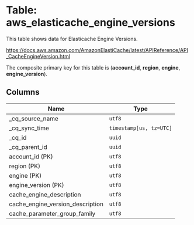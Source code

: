 # Table: aws_elasticache_engine_versions

This table shows data for Elasticache Engine Versions.

https://docs.aws.amazon.com/AmazonElastiCache/latest/APIReference/API_CacheEngineVersion.html

The composite primary key for this table is (**account_id**, **region**, **engine**, **engine_version**).

## Columns

| Name          | Type          |
| ------------- | ------------- |
|_cq_source_name|`utf8`|
|_cq_sync_time|`timestamp[us, tz=UTC]`|
|_cq_id|`uuid`|
|_cq_parent_id|`uuid`|
|account_id (PK)|`utf8`|
|region (PK)|`utf8`|
|engine (PK)|`utf8`|
|engine_version (PK)|`utf8`|
|cache_engine_description|`utf8`|
|cache_engine_version_description|`utf8`|
|cache_parameter_group_family|`utf8`|